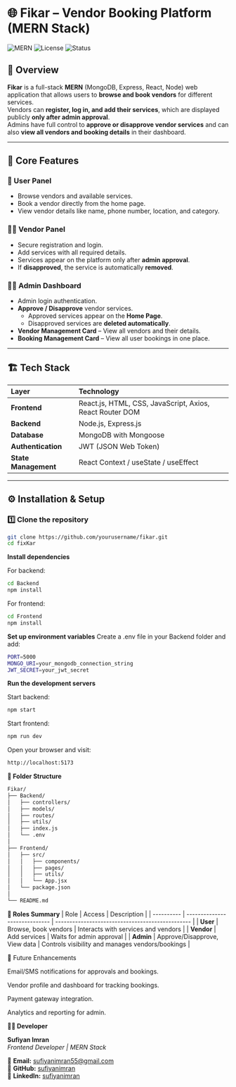 # 🌐 Fikar – Vendor Booking Platform (MERN Stack)

![MERN](https://img.shields.io/badge/Stack-MERN-green)
![License](https://img.shields.io/badge/License-MIT-blue)
![Status](https://img.shields.io/badge/Status-Active-success)

## 📖 Overview

**Fikar** is a full-stack **MERN** (MongoDB, Express, React, Node) web application that allows users to **browse and book vendors** for different services.  
Vendors can **register, log in, and add their services**, which are displayed publicly **only after admin approval**.  
Admins have full control to **approve or disapprove vendor services** and can also **view all vendors and booking details** in their dashboard.

---

## 🚀 Core Features

### 👤 User Panel
- Browse vendors and available services.
- Book a vendor directly from the home page.
- View vendor details like name, phone number, location, and category.

### 🧑‍🔧 Vendor Panel
- Secure registration and login.
- Add services with all required details.
- Services appear on the platform only after **admin approval**.
- If **disapproved**, the service is automatically **removed**.

### 🧑‍💼 Admin Dashboard
- Admin login authentication.
- **Approve / Disapprove** vendor services.
  - Approved services appear on the **Home Page**.
  - Disapproved services are **deleted automatically**.
- **Vendor Management Card** – View all vendors and their details.
- **Booking Management Card** – View all user bookings in one place.

---

## 🏗️ Tech Stack

| Layer | Technology |
|:------|:------------|
| **Frontend** | React.js, HTML, CSS, JavaScript, Axios, React Router DOM |
| **Backend** | Node.js, Express.js |
| **Database** | MongoDB with Mongoose |
| **Authentication** | JWT (JSON Web Token) |
| **State Management** | React Context / useState / useEffect |

---

## ⚙️ Installation & Setup

### 1️⃣ Clone the repository
```bash
git clone https://github.com/yourusername/fikar.git
cd fixKar
```

**Install dependencies**

For backend:
```bash
cd Backend
npm install
```

For frontend:
```bash
cd Frontend
npm install
```

**Set up environment variables**
Create a .env file in your Backend folder and add:

```bash
PORT=5000
MONGO_URI=your_mongodb_connection_string
JWT_SECRET=your_jwt_secret
```

**Run the development servers**

Start backend:

```bash
npm start
```

Start frontend:

```bash
npm run dev
```

Open your browser and visit:
```bash
http://localhost:5173
```

**🧩 Folder Structure**
```bash
Fikar/
├── Backend/
│   ├── controllers/
│   ├── models/
│   ├── routes/
│   ├── utils/
│   ├── index.js
│   └── .env
│
├── Frontend/
│   ├── src/
│   │   ├── components/
│   │   ├── pages/
│   │   ├── utils/
│   │   └── App.jsx
│   └── package.json
│
└── README.md
```

**🔐 Roles Summary**
| Role       | Access                        | Description                                      |
| ---------- | ----------------------------- | ------------------------------------------------ |
| **User**   | Browse, book vendors          | Interacts with services and vendors              |
| **Vendor** | Add services                  | Waits for admin approval                         |
| **Admin**  | Approve/Disapprove, View data | Controls visibility and manages vendors/bookings |

🧠 Future Enhancements

Email/SMS notifications for approvals and bookings.

Vendor profile and dashboard for tracking bookings.

Payment gateway integration.

Analytics and reporting for admin.

**👨‍💻 Developer**

**Sufiyan Imran**  
*Frontend Developer | MERN Stack*  

📧 **Email:** sufiyanimran55@gmail.com  
🐙 **GitHub:** [sufiyanimran](https://github.com/Sufiyani)  
💼 **LinkedIn:** [sufiyanimran](https://www.linkedin.com/in/sufiyanimran/) 
